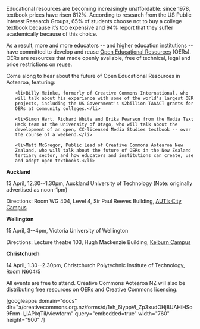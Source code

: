 <html><body><p>Educational resources are becoming increasingly unaffordable: since 1978, textbook prices have risen 812%. According to research from the US Public Interest Research Groups, 65% of students choose not to buy a college textbook because it’s too expensive and 94% report that they suffer academically because of this choice.



As a result, more and more educators -- and higher education institutions -- have committed to develop and reuse <a title="Open Education" href="http://creativecommons.org.nz/education/">Open Educational Resources</a> (OERs). OERs are resources that made openly available, free of technical, legal and price restrictions on reuse.



Come along to hear about the future of Open Educational Resources in Aotearoa, featuring:

</p><ul>

	<li>Billy Meinke, formerly of Creative Commons International, who will talk about his experience with some of the world's largest OER projects, including the US Government's $2billion TAAACT grants for OERs at community colleges.</li>

	<li>Simon Hart, Richard White and Erika Pearson from the Media Text Hack team at the University of Otago, who will talk about the development of an open, CC-licensed Media Studies textbook -- over the course of a weekend.</li>

	<li>Matt McGregor, Public Lead of Creative Commons Aotearoa New Zealand, who will talk about the future of OERs in the New Zealand tertiary sector, and how educators and institutions can create, use and adopt open textbooks.</li>

</ul>

<strong>Auckland</strong>

13 April, 12.30--1.30pm, Auckland University of Technology (Note: originally advertised as noon-1pm)

Directions: Room WG 404, Level 4, Sir Paul Reeves Building, <a href="http://www.aut.ac.nz/study-at-aut/campuses/city-campus" target="_blank">AUT’s City Campus</a>



<strong>Wellington</strong>

15 April, 3--4pm, Victoria University of Wellington

Directions: Lecture theatre 103, Hugh Mackenzie Building, <a title="Kelburn Campus VUW" href="http://www.victoria.ac.nz/about/explore-victoria/campuses/kelburn/kelburn-campus-map.pdf" target="_blank">Kelburn Campus</a>



<strong>Christchurch</strong>

14 April, 1.30--2.30pm, Christchurch Polytechnic Institute of Technology, Room N604/5



All events are free to attend. Creative Commons Aotearoa NZ will also be distributing free resources on OERs and Creative Commons licensing.



[googleapps domain="docs" dir="a/creativecommons.org.nz/forms/d/1eh_6iyppVl_Zp3xudOHj8UAHiHSo9Fnm-I_iAPkqTiI/viewform" query="embedded=true" width="760" height="900" /]</body></html>